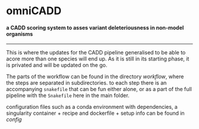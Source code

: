 # omniCADD
#### a CADD scoring system to asses variant deleteriousness in non-model organisms
----

This is where the updates for the CADD pipeline generalised to be able to acore more than one species will end up.
As it is still in its starting phase, it is privated and will be updated on the go.

The parts of the workflow can be found in the directory *workflow*, where the steps are separated in subdirectories. to each step there is an accompanying `snakefile` that can be fun either alone, or as a part of the full pipeline with the `Snakefile` here in the main folder.

configuration files such as a conda environment with dependencies, a singularity container + recipe and dockerfile + setup info can be found in *config*

